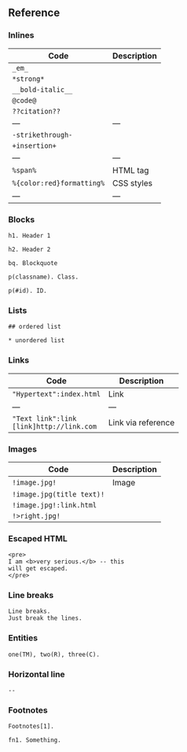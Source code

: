 Reference
---------

### Inlines

<table><thead><tr class="header"><th>Code</th><th>Description</th></tr></thead><tbody><tr class="odd"><td><code>_em_</code></td><td></td></tr><tr class="even"><td><code>*strong*</code></td><td></td></tr><tr class="odd"><td><code>__bold-italic__</code></td><td></td></tr><tr class="even"><td><code>@code@</code></td><td></td></tr><tr class="odd"><td><code>??citation??</code></td><td></td></tr><tr class="even"><td>—</td><td>—</td></tr><tr class="odd"><td><code>-strikethrough-</code></td><td></td></tr><tr class="even"><td><code>+insertion+</code></td><td></td></tr><tr class="odd"><td>—</td><td>—</td></tr><tr class="even"><td><code>%span%</code></td><td>HTML tag</td></tr><tr class="odd"><td><code>%{color:red}formatting%</code></td><td>CSS styles</td></tr><tr class="even"><td>—</td><td>—</td></tr></tbody></table>

### Blocks

    h1. Header 1

    h2. Header 2

    bq. Blockquote

    p(classname). Class.

    p(#id). ID.

### Lists

    ## ordered list

    * unordered list

### Links

<table><thead><tr class="header"><th>Code</th><th>Description</th></tr></thead><tbody><tr class="odd"><td><code>"Hypertext":index.html</code></td><td>Link</td></tr><tr class="even"><td>—</td><td>—</td></tr><tr class="odd"><td><code>"Text link":link</code><br />
<code>[link]http://link.com</code></td><td>Link via reference</td></tr></tbody></table>

### Images

<table><thead><tr class="header"><th>Code</th><th>Description</th></tr></thead><tbody><tr class="odd"><td><code>!image.jpg!</code></td><td>Image</td></tr><tr class="even"><td><code>!image.jpg(title text)!</code></td><td></td></tr><tr class="odd"><td><code>!image.jpg!:link.html</code></td><td></td></tr><tr class="even"><td><code>!&gt;right.jpg!</code></td><td></td></tr></tbody></table>

### Escaped HTML

    <pre>
    I am <b>very serious.</b> -- this
    will get escaped.
    </pre>

### Line breaks

    Line breaks.
    Just break the lines.

### Entities

    one(TM), two(R), three(C).

### Horizontal line

    --

### Footnotes

    Footnotes[1].

    fn1. Something.
